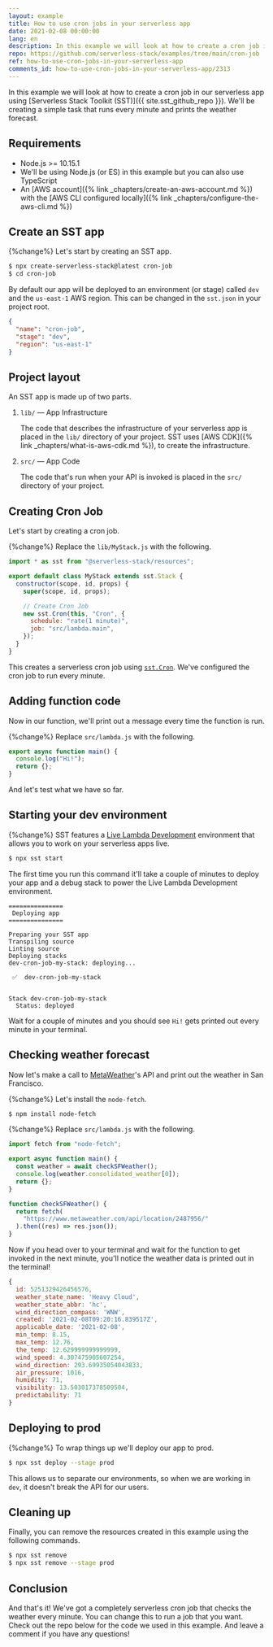 ```yaml
---
layout: example
title: How to use cron jobs in your serverless app
date: 2021-02-08 00:00:00
lang: en
description: In this example we will look at how to create a cron job in your serverless app on AWS using Serverless Stack Toolkit (SST). We'll be using the sst.Cron to create a simple weather tracking app that checks the weather forecast every minute.
repo: https://github.com/serverless-stack/examples/tree/main/cron-job
ref: how-to-use-cron-jobs-in-your-serverless-app
comments_id: how-to-use-cron-jobs-in-your-serverless-app/2313
---
```


In this example we will look at how to create a cron job in our serverless app using [Serverless Stack Toolkit (SST)]({{ site.sst_github_repo }}). We'll be creating a simple task that runs every minute and prints the weather forecast.

## Requirements

- Node.js >= 10.15.1
- We'll be using Node.js (or ES) in this example but you can also use TypeScript
- An [AWS account]({% link _chapters/create-an-aws-account.md %}) with the [AWS CLI configured locally]({% link _chapters/configure-the-aws-cli.md %})

## Create an SST app

{%change%} Let's start by creating an SST app.

``` bash
$ npx create-serverless-stack@latest cron-job
$ cd cron-job
```

By default our app will be deployed to an environment (or stage) called `dev` and the `us-east-1` AWS region. This can be changed in the `sst.json` in your project root.

``` json
{
  "name": "cron-job",
  "stage": "dev",
  "region": "us-east-1"
}
```

## Project layout

An SST app is made up of two parts.

1. `lib/` — App Infrastructure

   The code that describes the infrastructure of your serverless app is placed in the `lib/` directory of your project. SST uses [AWS CDK]({% link _chapters/what-is-aws-cdk.md %}), to create the infrastructure.

2. `src/` — App Code

   The code that's run when your API is invoked is placed in the `src/` directory of your project.

## Creating Cron Job

Let's start by creating a cron job.

{%change%} Replace the `lib/MyStack.js` with the following.

``` js
import * as sst from "@serverless-stack/resources";

export default class MyStack extends sst.Stack {
  constructor(scope, id, props) {
    super(scope, id, props);

    // Create Cron Job
    new sst.Cron(this, "Cron", {
      schedule: "rate(1 minute)",
      job: "src/lambda.main",
    });
  }
}
```

This creates a serverless cron job using [`sst.Cron`](https://docs.serverless-stack.com/constructs/Cron). We've configured the cron job to run every minute.

## Adding function code

Now in our function, we'll print out a message every time the function is run.

{%change%} Replace `src/lambda.js` with the following.

``` js
export async function main() {
  console.log("Hi!");
  return {};
}
```

And let's test what we have so far.

## Starting your dev environment

{%change%} SST features a [Live Lambda Development](https://docs.serverless-stack.com/live-lambda-development) environment that allows you to work on your serverless apps live.

``` bash
$ npx sst start
```

The first time you run this command it'll take a couple of minutes to deploy your app and a debug stack to power the Live Lambda Development environment.

```
===============
 Deploying app
===============

Preparing your SST app
Transpiling source
Linting source
Deploying stacks
dev-cron-job-my-stack: deploying...

 ✅  dev-cron-job-my-stack


Stack dev-cron-job-my-stack
  Status: deployed
```

Wait for a couple of minutes and you should see `Hi!` gets printed out every minute in your terminal.

## Checking weather forecast

Now let's make a call to [MetaWeather](https://www.metaweather.com)'s API and print out the weather in San Francisco.

{%change%} Let's install the `node-fetch`.

``` bash
$ npm install node-fetch
```

{%change%} Replace `src/lambda.js` with the following.

``` js
import fetch from "node-fetch";

export async function main() {
  const weather = await checkSFWeather();
  console.log(weather.consolidated_weather[0]);
  return {};
}

function checkSFWeather() {
  return fetch(
    "https://www.metaweather.com/api/location/2487956/"
  ).then((res) => res.json());
}
```

Now if you head over to your terminal and wait for the function to get invoked in the next minute, you'll notice the weather data is printed out in the terminal!

``` js
{
  id: 5251329426456576,
  weather_state_name: 'Heavy Cloud',
  weather_state_abbr: 'hc',
  wind_direction_compass: 'WNW',
  created: '2021-02-08T09:20:16.839517Z',
  applicable_date: '2021-02-08',
  min_temp: 8.15,
  max_temp: 12.76,
  the_temp: 12.629999999999999,
  wind_speed: 4.307475905607254,
  wind_direction: 293.69935054043833,
  air_pressure: 1016,
  humidity: 71,
  visibility: 13.503017378509504,
  predictability: 71
}
```

## Deploying to prod

{%change%} To wrap things up we'll deploy our app to prod.

``` bash
$ npx sst deploy --stage prod
```
This allows us to separate our environments, so when we are working in `dev`, it doesn't break the API for our users.

## Cleaning up

Finally, you can remove the resources created in this example using the following commands.

``` bash
$ npx sst remove
$ npx sst remove --stage prod
```

## Conclusion

And that's it! We've got a completely serverless cron job that checks the weather every minute. You can change this to run a job that you want. Check out the repo below for the code we used in this example. And leave a comment if you have any questions!
